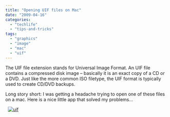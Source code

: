 ```yaml
---
title: "Opening UIF files on Mac"
date: "2009-04-16"
categories: 
  - "techlife"
  - "tips-and-tricks"
tags: 
  - "graphics"
  - "image"
  - "mac"
  - "uif"
---
```


The UIF file extension stands for Universal Image Format. An UIF file contains a compressed disk image – basically it is an exact copy of a CD or a DVD. Just like the more common ISO filetype, the UIF format is typically used to create CD/DVD backups.

Long story short: I was getting a headache trying to open one of these files on a mac. Here is a nice little app that solved my problems...

  [![uif](/media/static/blog_img/picture-1.jpg "uif")](http://vafer.org/projects/uif2iso4mac/)
